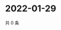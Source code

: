 # 2022-01-29

共 0 条

<!-- BEGIN WEIBO -->
<!-- 最后更新时间 Sat Jan 29 2022 11:09:17 GMT+0800 (China Standard Time) -->

<!-- END WEIBO -->
